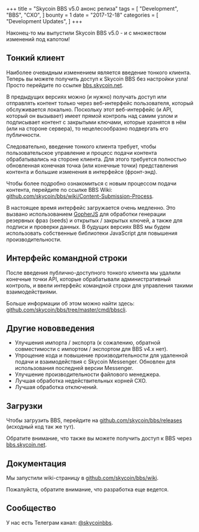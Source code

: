 +++
title = "Skycoin BBS v5.0 анонс релиза"
tags = [
    "Development",
    "BBS",
    "CXO",
]
bounty = 1
date = "2017-12-18"
categories = [
    "Development Updates",
]
+++

Наконец-то мы выпустили Skycoin BBS v5.0 - и с множеством изменений под капотом!

## Тонкий клиент

Наиболее очевидным изменением является введение тонкого клиента. Теперь вы можете получить доступ к Skycoin BBS без настройки узла! Просто перейдите по ссылке [bbs.skycoin.net](http://bbs.skycoin.net). 

В предыдущих версиях можно (и нужно) получать доступ или отправлять контент только через веб-интерфейс пользователя, который обслуживается локально. Поскольку этот веб-интерфейс (и API, который он вызывает) имеет прямой контроль над самим узлом и подписывает контент с закрытыми ключами, которые хранятся в нём (или на стороне сервера), то нецелесообразно подвергать его публичности.

Следовательно, введение тонкого клиента требует, чтобы пользовательское управление и процесс подачи контента обрабатывались на стороне клиента. Для этого требуется полностью обновленная конечная точка (или конечные точки) представления контента и большие изменения в интерфейсе (фронт-энд).

Чтобы более подробно ознакомиться с новым процессом подачи контента, перейдите по ссылке BBS Wiki: [github.com/skycoin/bbs/wiki/Content-Submission-Process](https://github.com/skycoin/bbs/wiki/Content-Submission-Process).

В настоящее время интерфейс загружается очень медленно. Это вызвано использованием [GopherJS](https://github.com/gopherjs) для обработки генерации резервных фраз (seeds) и открытых / закрытых ключей, а также для подписи и проверки данных. В будущих версиях BBS мы будем использовать собственные библиотеки JavaScript для повышения производительности.

## Интерфейс командной строки

После введения публично-доступного тонкого клиента мы удалили конечные точки API, которые обрабатывали административный контроль, и ввели интерфейс командной строки для управления такими взаимодействиями. 

Больше информации об этом можно найти здесь: [github.com/skycoin/bbs/tree/master/cmd/bbscli](https://github.com/skycoin/bbs/tree/master/cmd/bbscli).

## Другие нововведения

* Улучшения импорта / экспорта (к сожалению, обратной совместимости с импортом / экспортом для BBS v4.x нет).
* Упрощение кода и повышение производительности для удаленной подачи и взаимодействия с Skycoin Messenger. Обновлен для использования последней версии Messenger.
* Улучшение производительности файлового менеджера.
* Лучшая обработка недействительных корней CXO.
* Лучшая обработка отключений.

## Загрузки

Чтобы загрузить BBS, перейдите на [github.com/skycoin/bbs/releases](https://github.com/skycoin/bbs/releases) (исходный код так же тут).

Обратите внимание, что также вы можете получить доступ к BBS через [bbs.skycoin.net](http://bbs.skycoin.net).

## Документация

Мы запустили wiki-страницу в [github.com/skycoin/bbs/wiki](https://github.com/skycoin/bbs/wiki).

Пожалуйста, обратите внимание, что разработка еще ведется.

## Сообщество

У нас есть Телеграм канал: [@skycoinbbs](https://t.me/skycoinbbs).
